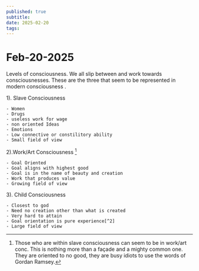 ```yaml
---
published: true
subtitle: 
date: 2025-02-20
tags: 
---
```


# Feb-20-2025

Levels of consciousness. We all slip between and work towards consciousnesses. These are the three that seem to be represented in modern consciousness .

1). Slave Consciousness

	- Women
	- Drugs
	- useless work for wage
	- non oriented Ideas
	- Emotions
	- Low connective or constilitory ability
	- Small field of view


2).Work/Art Consciousness [^1]

	- Goal Oriented
	- Goal aligns with highest good
	- Goal is in the name of beauty and creation
	- Work that produces value
	- Growing field of view

3). Child Consciousness

	- Closest to god
	- Need no creation other than what is created
	- Very hard to attain
	- Goal orientation is pure experience[^2]
	- Large field of view

[^1]: Those who are within slave consciousness can seem to be in work/art conc. This is nothing more than a façade and a mighty common one. They are oriented to no good, they are busy idiots to use the words of Gordan Ramsey.

[^2]: The child consciousness is still a working mind but the orientation is purely on the creator, nothing more. The child consciousness does not care about your drum kits on Ableton.
